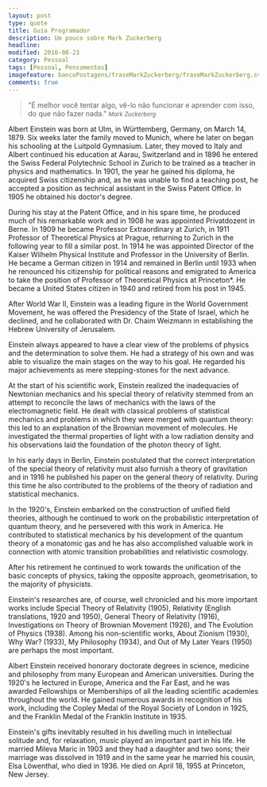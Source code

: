 ```yaml
---
layout: post
type: quote
title: Guia Programador
description: Um pouco sobre Mark Zuckerberg
headline:
modified: 2016-08-23
category: Pessoal
tags: [Pessoal, Pensamentos]
imagefeature: bancoPostagens/fraseMarkZuckerberg/fraseMarkZuckerberg.svg
comments: true
---
```

>&quot;É melhor você tentar algo, vê-lo não funcionar e aprender com isso, do que não fazer nada.&quot;
><small><cite title="Mark Zuckerberg">Mark Zuckerberg</cite></small>

Albert Einstein was born at Ulm, in Württemberg, Germany, on March 14, 1879. Six weeks later the family moved to Munich, where he later on began his schooling at the Luitpold Gymnasium. Later, they moved to Italy and Albert continued his education at Aarau, Switzerland and in 1896 he entered the Swiss Federal Polytechnic School in Zurich to be trained as a teacher in physics and mathematics. In 1901, the year he gained his diploma, he acquired Swiss citizenship and, as he was unable to find a teaching post, he accepted a position as technical assistant in the Swiss Patent Office. In 1905 he obtained his doctor's degree.

During his stay at the Patent Office, and in his spare time, he produced much of his remarkable work and in 1908 he was appointed Privatdozent in Berne. In 1909 he became Professor Extraordinary at Zurich, in 1911 Professor of Theoretical Physics at Prague, returning to Zurich in the following year to fill a similar post. In 1914 he was appointed Director of the Kaiser Wilhelm Physical Institute and Professor in the University of Berlin. He became a German citizen in 1914 and remained in Berlin until 1933 when he renounced his citizenship for political reasons and emigrated to America to take the position of Professor of Theoretical Physics at Princeton*. He became a United States citizen in 1940 and retired from his post in 1945.

After World War II, Einstein was a leading figure in the World Government Movement, he was offered the Presidency of the State of Israel, which he declined, and he collaborated with Dr. Chaim Weizmann in establishing the Hebrew University of Jerusalem.

Einstein always appeared to have a clear view of the problems of physics and the determination to solve them. He had a strategy of his own and was able to visualize the main stages on the way to his goal. He regarded his major achievements as mere stepping-stones for the next advance.

At the start of his scientific work, Einstein realized the inadequacies of Newtonian mechanics and his special theory of relativity stemmed from an attempt to reconcile the laws of mechanics with the laws of the electromagnetic field. He dealt with classical problems of statistical mechanics and problems in which they were merged with quantum theory: this led to an explanation of the Brownian movement of molecules. He investigated the thermal properties of light with a low radiation density and his observations laid the foundation of the photon theory of light.

In his early days in Berlin, Einstein postulated that the correct interpretation of the special theory of relativity must also furnish a theory of gravitation and in 1916 he published his paper on the general theory of relativity. During this time he also contributed to the problems of the theory of radiation and statistical mechanics.

In the 1920's, Einstein embarked on the construction of unified field theories, although he continued to work on the probabilistic interpretation of quantum theory, and he persevered with this work in America. He contributed to statistical mechanics by his development of the quantum theory of a monatomic gas and he has also accomplished valuable work in connection with atomic transition probabilities and relativistic cosmology.

After his retirement he continued to work towards the unification of the basic concepts of physics, taking the opposite approach, geometrisation, to the majority of physicists.

Einstein's researches are, of course, well chronicled and his more important works include Special Theory of Relativity (1905), Relativity (English translations, 1920 and 1950), General Theory of Relativity (1916), Investigations on Theory of Brownian Movement (1926), and The Evolution of Physics (1938). Among his non-scientific works, About Zionism (1930), Why War? (1933), My Philosophy (1934), and Out of My Later Years (1950) are perhaps the most important.

Albert Einstein received honorary doctorate degrees in science, medicine and philosophy from many European and American universities. During the 1920's he lectured in Europe, America and the Far East, and he was awarded Fellowships or Memberships of all the leading scientific academies throughout the world. He gained numerous awards in recognition of his work, including the Copley Medal of the Royal Society of London in 1925, and the Franklin Medal of the Franklin Institute in 1935.

Einstein's gifts inevitably resulted in his dwelling much in intellectual solitude and, for relaxation, music played an important part in his life. He married Mileva Maric in 1903 and they had a daughter and two sons; their marriage was dissolved in 1919 and in the same year he married his cousin, Elsa Löwenthal, who died in 1936. He died on April 18, 1955 at Princeton, New Jersey.
